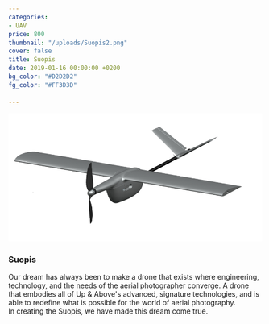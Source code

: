 ```yaml
---
categories:
- UAV
price: 800
thumbnail: "/uploads/Suopis2.png"
cover: false
title: Suopis
date: 2019-01-16 00:00:00 +0200
bg_color: "#D2D2D2"
fg_color: "#FF3D3D"

---
```

![](/uploads/Suopis2.png)

### Suopis

Our dream has always been to make a drone that exists where engineering, technology, and the needs of the aerial photographer converge. A drone that embodies all of Up & Above's advanced, signature technologies, and is able to redefine what is possible for the world of aerial photography.  
In creating the Suopis, we have made this dream come true.